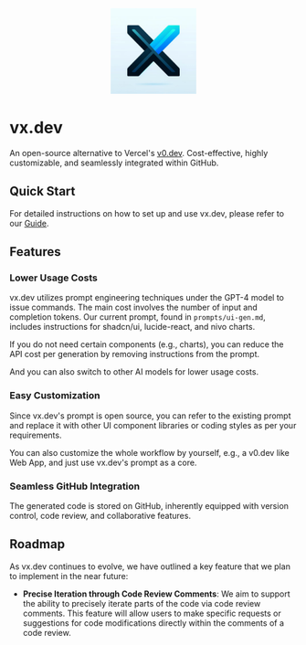 <p align="center">
  <img width="150px" height="150px" src="./preview-ui/public/logo.jpg">
</p>

# vx.dev

An open-source alternative to Vercel's [v0.dev](https://v0.dev/). Cost-effective, highly customizable, and seamlessly integrated within GitHub.

## Quick Start

For detailed instructions on how to set up and use vx.dev, please refer to our [Guide](./docs/quick-start.md).

## Features

### Lower Usage Costs

vx.dev utilizes prompt engineering techniques under the GPT-4 model to issue commands. The main cost involves the number of input and completion tokens. Our current prompt, found in `prompts/ui-gen.md`, includes instructions for shadcn/ui, lucide-react, and nivo charts.

If you do not need certain components (e.g., charts), you can reduce the API cost per generation by removing instructions from the prompt.

And you can also switch to other AI models for lower usage costs.

### Easy Customization

Since vx.dev's prompt is open source, you can refer to the existing prompt and replace it with other UI component libraries or coding styles as per your requirements.

You can also customize the whole workflow by yourself, e.g., a v0.dev like Web App, and just use vx.dev's prompt as a core.

### Seamless GitHub Integration

The generated code is stored on GitHub, inherently equipped with version control, code review, and collaborative features.

## Roadmap

As vx.dev continues to evolve, we have outlined a key feature that we plan to implement in the near future:

- **Precise Iteration through Code Review Comments**: We aim to support the ability to precisely iterate parts of the code via code review comments. This feature will allow users to make specific requests or suggestions for code modifications directly within the comments of a code review.
